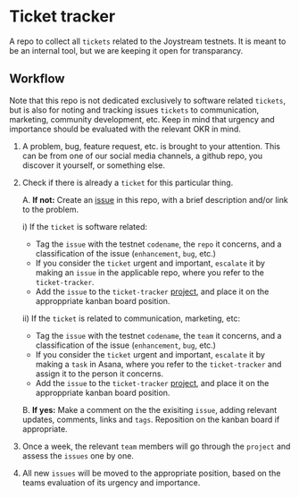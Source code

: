 # Ticket tracker
A repo to collect all `tickets` related to the Joystream testnets. It is meant to be an internal tool, but we are keeping it open for transparancy.

## Workflow
Note that this repo is not dedicated exclusively to software related `tickets`, but is also for noting and tracking issues `tickets` to communication, marketing, community development, etc. Keep in mind that urgency and importance should be evaluated with the relevant OKR in mind.

1. A problem, bug, feature request, etc. is brought to your attention. This can be from one of our social media channels, a github repo, you discover it yourself, or something else.
2. Check if there is already a `ticket` for this particular thing.
   
   A. **If not:** Create an [issue]((https://github.com/Joystream/ticket-tracker/projects)) in this repo, with a brief description and/or link to the problem.

    i)  If the `ticket` is software related:
      * Tag the `issue` with the testnet `codename`, the `repo` it concerns, and a classification of the issue (`enhancement`, `bug`, etc.)
      * If you consider the `ticket` urgent and important, `escalate` it by making an `issue` in the applicable repo, where you refer to the `ticket-tracker`.
      * Add the `issue` to the `ticket-tracker` [project](https://github.com/Joystream/ticket-tracker/projects), and place it on the approppriate kanban board position.
    
    ii) If the `ticket` is related to communication, marketing, etc: 
      * Tag the `issue` with the testnet `codename`, the `team` it concerns, and a classification of the issue (`enhancement`, `bug`, etc.)
      * If you consider the `ticket` urgent and important, `escalate` it by making a `task` in Asana, where you refer to the `ticket-tracker` and assign it to the person it concerns.
      * Add the `issue` to the `ticket-tracker` [project](https://github.com/Joystream/ticket-tracker/projects), and place it on the approppriate kanban board position.

    B. **If yes:** Make a comment on the the exisiting `issue`, adding relevant updates, comments, links and `tags`. Reposition on the kanban board if appropriate.

3. Once a week, the relevant `team` members will go through the `project` and assess the `issues` one by one.
4. All new `issues` will be moved to the appropriate position, based on the teams evaluation of its urgency and importance.